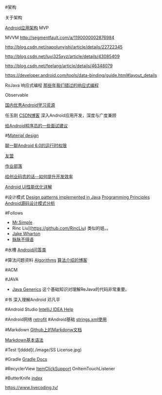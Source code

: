 #架构

关于架构


[Android应用架构](http://www.devtf.cn/?p=1207)
MVP

MVVM
http://segmentfault.com/a/1190000002876984

http://blog.csdn.net/napolunyishi/article/details/22722345

http://blog.csdn.net/luyi325xyz/article/details/43085409

http://blog.csdn.net/feelang/article/details/46348079

https://developer.android.com/tools/data-binding/guide.html#layout_details

RxJava 响应式编程
[那些年我们错过的响应式编程](https://github.com/yaoqinwei/android-tech-frontier/tree/master/androidweekly/%E9%82%A3%E4%BA%9B%E5%B9%B4%E6%88%91%E4%BB%AC%E9%94%99%E8%BF%87%E7%9A%84%E5%93%8D%E5%BA%94%E5%BC%8F%E7%BC%96%E7%A8%8B)

Observable


[国内优秀Android学习资源](https://github.com/MatrixMuto/android-tech-frontier/tree/master/the-bad-guys)


任玉刚	[CSDN博客](http://blog.csdn.net/singwhatiwanna)	深入Android应用开发，深度与广度兼顾

[给Android程序员的一些面试建议](http://blog.csdn.net/singwhatiwanna/article/details/49230997)

#[Material design](http://www.google.com/design/spec/material-design/introduction.html#)

[聊一聊Android 6.0的运行时权限](http://droidyue.com/blog/2016/01/17/understanding-marshmallow-runtime-permission/)

[友盟](http://dev.umeng.com/analytics/android-doc/integration)

[作业部落](https://zybuluo.com/mdeditor)

[给创业码农的话--如何提升开发效率](https://mp.weixin.qq.com/s?__biz=MzAwNDY1ODY2OQ==&mid=400785752&idx=1&sn=e1c166e7fad0892811c9ca9bca6d1540&scene=1&srcid=1231uxzoAlXie3kBesH5TEsH&key=41ecb04b05111003e5bcdeeb5a5a7743476deeae2195217ecf180fe61449b7c9a7f953b2b4d71ce5443b54bec48564af&ascene=0&uin=MTYzMjY2MTE1&devicetype=iMac+MacBookPro10%2C1+OSX+OSX+10.11.2+build(15C50)&version=11020201&pass_ticket=XymSfjLQuNfTguTO1UlJexft14044as6Ywl6BaUxa6c%3D)


[Android UI性能优化详解](http://music4kid.github.io//android/2016/01/11/android-performance-ui/)

#设计模式
[Design patterns implemented in Java](https://github.com/iluwatar/java-design-patterns)
[Programming Principles](http://webpro.github.io/programming-principles/)
[Android源码设计模式分析](https://github.com/simple-android-framework/android_design_patterns_analysis)


#Follows
* [Mr.Simple](https://github.com/bboyfeiyu)
* Rinc Liu](https://github.com/RincLiu) 类似的娃。。
* [Jake Wharton](https://github.com/JakeWharton)
* [脉脉不得语](https://github.com/inferjay)

#水槽
[Android问答类](https://github.com/android-cn/android-discuss/issues)


#算法问题资料
[Algorithms](https://github.com/pedrovgs/Algorithms)
[算法介绍的博客](http://blog.csdn.net/v_JULY_v)

#ACM

#JAVA
* [Java Generics](https://docs.oracle.com/javase/tutorial/java/generics/types.html)
这个基础知识对理解ReJava的代码非常重要。

#书
深入理解Android 邓凡平

#Android Studio
[IntelliJ IDEA Help](https://www.jetbrains.com/idea/help/meet-intellij-idea.html)

#Android网络
[retrofit](http://inthecheesefactory.com/blog/retrofit-2.0/en)
#Android基础
[strings.xml使用](http://developer.android.com/guide/topics/resources/string-resource.html#FormattingAndStyling)

#Markdown
[Github上的Markdonw文档](https://help.github.com/articles/github-flavored-markdown/)

[Markdown基本语法](https://help.github.com/articles/markdown-basics/)


#Test
![dddd](./image/SS License.jpg)


#Gradle
[Gradle Docs](https://docs.gradle.org/current/release-notes)



#RecyclerView
[ItemClickSupport](http://www.littlerobots.nl/blog/Handle-Android-RecyclerView-Clicks)
OnItemTouchListener

#ButterKnife
[index](http://jakewharton.github.io/butterknife/index.)


https://www.livecoding.tv/